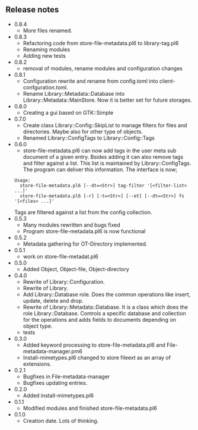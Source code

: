 ## Release notes

* 0.8.4
  * More files renamed.
* 0.8.3
  * Refactoring code from store-file-metadata.pl6 to library-tag.pl6
  * Renaming modules
  * Adding new tests
* 0.8.2
  * removal of modules, rename modules and configuration changes
* 0.8.1
  * Configuration rewrite and rename from config.toml into client-confguration.toml.
  * Rename Library::Metadata::Database into Library::Metadata::MainStore. Now it is better set for future storages.
* 0.8.0
  * Creating a gui based on GTK::Simple
* 0.7.0
  * Create class Library::Config::SkipList to manage filters for files and directories. Maybe also for other type of objects.
  * Renamed Library::ConfigTags to Library::Config::Tags
* 0.6.0
  * store-file-metadata.pl6 can now add tags in the user meta sub document of a given entry. Bsides adding it can also remove tags and filter against a list. This list is maintained by Library::ConfigTags. The program can deliver this information. The interface is now;
  ```
  Usage:
    store-file-metadata.pl6 [--dt=<Str>] tag-filter '[<filter-list> ...]'
    store-file-metadata.pl6 [-r] [-t=<Str>] [--et] [--dt=<Str>] fs '[<files> ...]'
  ```
  Tags are filtered against a list from the config collection.
* 0.5.3
  * Many modules rewritten and bugs fixed
  * Program store-file-metadata.pl6 is now functional
* 0.5.2
  * Metadata gathering for OT-Directory implemented.
* 0.5.1
  * work on store-file-metadat.pl6
* 0.5.0
  * Added Object, Object-file, Object-directory
* 0.4.0
  * Rewrite of Library::Configuration.
  * Rewrite of Library.
  * Add Library::Database role. Does the common operations like insert, update, delete and drop.
  * Rewrite of Library::Metadata::Database. It is a class which does the role Library::Database. Controls a specific database and collection for the operations and adds fields to documents depending on object type.
  * tests
* 0.3.0
  * Added keyword processing to store-file-metadata.pl6 and
    File-metadata-manager.pm6
  * Install-mimetypes.pl6 changed to store fileext as an array of extensions.
* 0.2.1
  * Bugfixes in File-metadata-manager
  * Bugfixes updating entries.
* 0.2.0
  * Added install-mimetypes.pl6
* 0.1.1
  * Modified modules and finished store-file-metadata.pl6
* 0.1.0
  * Creation date. Lots of thinking.
